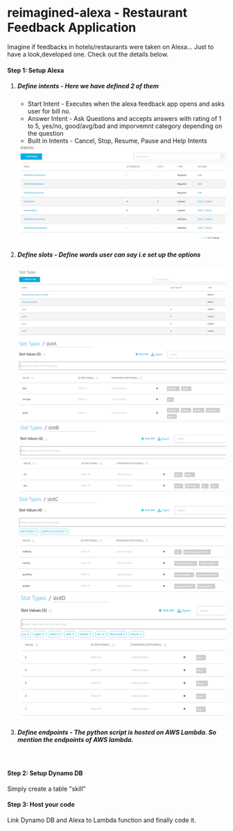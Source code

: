 # reimagined-alexa - Restaurant Feedback Application

Imagine if feedbacks in hotels/restaurants were taken on Alexa... Just to have a look,developed one. Check out the details below.

<b>	<h4> Step 1: Setup Alexa </h4> </b>
<ol>
	<li>
		<h5>Define intents - Here we have defined 2 of them</h5>
	</li>
	<ul>
		<li> Start Intent - Executes when the alexa feedback app opens and asks user for bill no.</li>
		<li>Answer Intent - Ask Questions and accepts answers with rating of 1 to 5, yes/no, good/avg/bad and imporvemnt category depending on the question</li>
		<li>Built in Intents - Cancel, Stop, Resume, Pause and Help Intents</li>
	</ul>
	<img src="https://github.com/RoyKiran/reimagined-alexa/blob/master/feedback/images/alexa_intent.PNG" />
	<br/>
	
  <li> <h5>Define slots - Define words user can say i.e set up the options </h5> </li>
		<img src="https://github.com/RoyKiran/reimagined-alexa/blob/master/feedback/images/alexa_slot.PNG" />
		<img src="https://github.com/RoyKiran/reimagined-alexa/blob/master/feedback/images/alexa_slotA.PNG" />
		<img src="https://github.com/RoyKiran/reimagined-alexa/blob/master/feedback/images/alexa_slotB.PNG" />
		<img src="https://github.com/RoyKiran/reimagined-alexa/blob/master/feedback/images/alexa_slotC.PNG" />
		<img src="https://github.com/RoyKiran/reimagined-alexa/blob/master/feedback/images/alexa_slotD.PNG" />
		<br/>
		
  <li> <h5>Define endpoints - The python script is hosted on AWS Lambda. So mention the endpoints of AWS lambda. </h5> </li>
	</ol>
	<br/>
  
  <b> <h4> Step 2: Setup Dynamo DB </h4> 	</b>
  Simply create a table "skill"
  <br/>
  
  <b> <h4> Step 3: Host your code </h4> </b>
  Link Dynamo DB and Alexa to Lambda function and finally code it.
	
